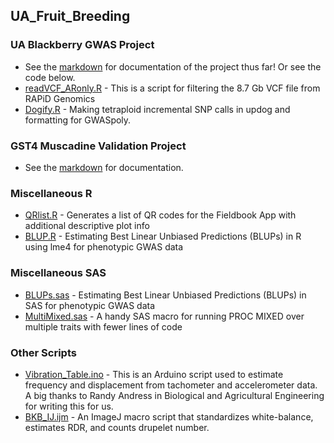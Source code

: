 ## UA_Fruit_Breeding

### UA Blackberry GWAS Project
* See the [markdown](https://github.com/mchizk1/UA_Fruit_Breeding/blob/main/Blackberry%20GWAS/README.md) for documentation of the project thus far!  Or see the code below.
* [readVCF_ARonly.R](https://github.com/mchizk1/UA_Fruit_Breeding/blob/main/Blackberry%20GWAS/readVCF_ARonly.R) - This is a script for filtering the 8.7 Gb VCF file from RAPiD Genomics
* [Dogify.R](https://github.com/mchizk1/UA_Fruit_Breeding/blob/main/Blackberry%20GWAS/Dogify.R) - Making tetraploid incremental SNP calls in updog and formatting for GWASpoly.

### GST4 Muscadine Validation Project
* See the [markdown](https://github.com/mchizk1/UA_Fruit_Breeding/blob/main/GST_validation/README.md) for documentation.

### Miscellaneous R
* [QRlist.R](https://github.com/mchizk1/UA_Fruit_Breeding/blob/main/R_Misc/QRlist/QR_README.md) - Generates a list of QR codes for the Fieldbook App with additional descriptive plot info
* [BLUP.R](https://github.com/mchizk1/UA_Fruit_Breeding/blob/main/R_Misc/BLUP.R) - Estimating Best Linear Unbiased Predictions (BLUPs) in R using lme4 for phenotypic GWAS data

### Miscellaneous SAS
* [BLUPs.sas](https://github.com/mchizk1/UA_Fruit_Breeding/blob/main/BLUPs.sas) - Estimating Best Linear Unbiased Predictions (BLUPs) in SAS for phenotypic GWAS data
* [MultiMixed.sas](https://github.com/mchizk1/UA_Fruit_Breeding/blob/main/MultiMixed.sas) - A handy SAS macro for running PROC MIXED over multiple traits with fewer lines of code

### Other Scripts
* [Vibration_Table.ino](https://github.com/mchizk1/UA_Fruit_Breeding/blob/main/Vibration_Table.ino) - This is an Arduino script used to estimate frequency and displacement from tachometer and accelerometer data. A big thanks to Randy Andress in Biological and Agricultural Engineering for writing this for us.
* [BKB_IJ.ijm](https://github.com/mchizk1/UA_Fruit_Breeding/blob/main/IJ_RDR/BKB_IJ.ijm) - An ImageJ macro script that standardizes white-balance, estimates RDR, and counts drupelet number.
